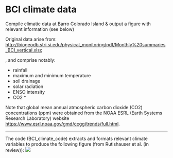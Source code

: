 # BCI climate data
Compile climatic data at Barro Colorado Island & output a figure with relevant information (see below)


Original data arise from: 
http://biogeodb.stri.si.edu/physical_monitoring/pdf/Monthly%20summaries_BCI_vertical.xlsx

, and comprise notably:

 - rainfall
 - maximum and minimum temperature
 - soil drainage
 - solar radiation
 - ENSO intensity
 - CO2 *
 
Note that global mean annual atmospheric carbon dioxide (CO2) concentrations (ppm) were obtained from the NOAA ESRL (Earth Systems Research Laboratory) website https://www.esrl.noaa.gov/gmd/ccgg/trends/full.html.

___________________________


The code (BCI_climate_code) extracts and formats relevant climate variables to produce the following figure (from Rutishauser et al. (in review)):
![](https://i.imgur.com/nyJjqPy.png)

